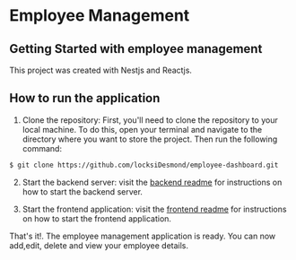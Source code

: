 # Employee Management

## Getting Started with employee management

This project was created with Nestjs and Reactjs.

## How to run the application

1.  Clone the repository: First, you'll need to clone the repository to your local machine. To do this, open your terminal and navigate to the directory where you want to store the project. Then run the following command:

```bash
$ git clone https://github.com/locksiDesmond/employee-dashboard.git
```

2.  Start the backend server: visit the [backend readme](backend/README.md) for instructions on how to start the backend server.

3.  Start the frontend application: visit the [frontend readme](frontend/README.md) for instructions on how to start the frontend application.

That's it!. The employee management application is ready. You can now add,edit, delete and view your employee details.
